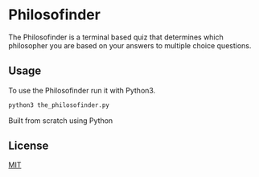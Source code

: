 # Philosofinder
The Philosofinder is a terminal based quiz that determines which philosopher you are based on your answers to multiple choice questions.

## Usage
To use the Philosofinder run it with Python3.
```bash
python3 the_philosofinder.py
```

Built from scratch using Python

## License
[MIT](https://choosealicense.com/licenses/mit/)

